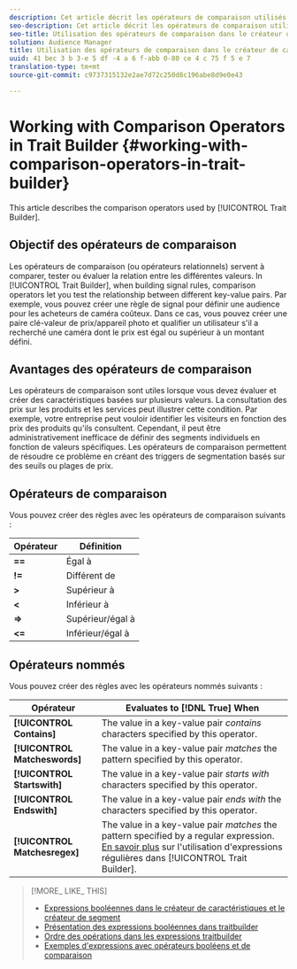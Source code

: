 ```yaml
---
description: Cet article décrit les opérateurs de comparaison utilisés par le créateur de caractéristiques.
seo-description: Cet article décrit les opérateurs de comparaison utilisés par le créateur de caractéristiques.
seo-title: Utilisation des opérateurs de comparaison dans le créateur de caractéristiques
solution: Audience Manager
title: Utilisation des opérateurs de comparaison dans le créateur de caractéristiques
uuid: 41 bec 3 b 3-e 5 df -4 a 6 f-abb 0-80 ce 4 c 75 f 5 e 7
translation-type: tm+mt
source-git-commit: c9737315132e2ae7d72c250d8c196abe8d9e0e43

---
```



# Working with Comparison Operators in Trait Builder {#working-with-comparison-operators-in-trait-builder}

This article describes the comparison operators used by [!UICONTROL Trait Builder].

## Objectif des opérateurs de comparaison

<!-- c_tb_comparison_operators.xml -->

Les opérateurs de comparaison (ou opérateurs relationnels) servent à comparer, tester ou évaluer la relation entre les différentes valeurs. In [!UICONTROL Trait Builder], when building signal rules, comparison operators let you test the relationship between different key-value pairs. Par exemple, vous pouvez créer une règle de signal pour définir une audience pour les acheteurs de caméra coûteux. Dans ce cas, vous pouvez créer une paire clé-valeur de prix/appareil photo et qualifier un utilisateur s'il a recherché une caméra dont le prix est égal ou supérieur à un montant défini.

## Avantages des opérateurs de comparaison

Les opérateurs de comparaison sont utiles lorsque vous devez évaluer et créer des caractéristiques basées sur plusieurs valeurs. La consultation des prix sur les produits et les services peut illustrer cette condition. Par exemple, votre entreprise peut vouloir identifier les visiteurs en fonction des prix des produits qu'ils consultent. Cependant, il peut être administrativement inefficace de définir des segments individuels en fonction de valeurs spécifiques. Les opérateurs de comparaison permettent de résoudre ce problème en créant des triggers de segmentation basés sur des seuils ou plages de prix.

## Opérateurs de comparaison

Vous pouvez créer des règles avec les opérateurs de comparaison suivants :

| Opérateur | Définition |
|---|---|
| **==** | Égal à |
| **!=** | Différent de |
| **&gt;** | Supérieur à |
| **&lt;** | Inférieur à |
| **=&gt;** | Supérieur/égal à |
| **&lt;=** | Inférieur/égal à |

## Opérateurs nommés

Vous pouvez créer des règles avec les opérateurs nommés suivants :

| Opérateur | Evaluates to [!DNL True] When |
|---|---|
| **[!UICONTROL Contains]** | The value in a key-value pair *contains* characters specified by this operator. |
| **[!UICONTROL Matcheswords]** | The value in a key-value pair *matches* the pattern specified by this operator. |
| **[!UICONTROL Startswith]** | The value in a key-value pair *starts with* characters specified by this operator. |
| **[!UICONTROL Endswith]** | The value in a key-value pair *ends with* the characters specified by this operator. |
| **[!UICONTROL Matchesregex]** | The value in a key-value pair *matches* the pattern specified by a regular expression. [En savoir plus](../../features/traits/trait-builder-regex.md) sur l'utilisation d'expressions régulières dans [!UICONTROL Trait Builder]. |

>[!MORE_ LIKE_ THIS]
>
>* [Expressions booléennes dans le créateur de caractéristiques et le créateur de segment](../../reference/boolean-expressions-tsb.md)
>* [Présentation des expressions booléennes dans traitbuilder](../../reference/boolean-expressions-tsb.md)
>* [Ordre des opérations dans les expressions traitbuilder](../../features/traits/trait-operator-precedence.md)
>* [Exemples d'expressions avec opérateurs booléens et de comparaison](../../features/traits/trait-expression-samples.md)

